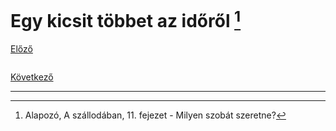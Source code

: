 # Egy kicsit többet az időről [^1]

[Előző](7.md)

![]()



[Következő](9.md)

---
[^1]: Alapozó, A szállodában, 11. fejezet - Milyen szobát szeretne?